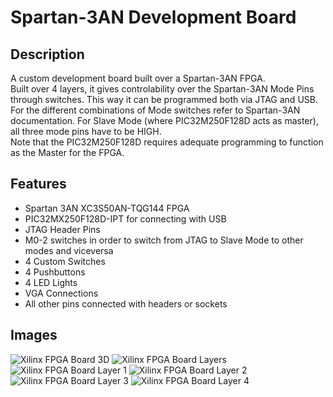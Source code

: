 # Spartan-3AN Development Board

## Description

A custom development board built over a Spartan-3AN FPGA. <br>
Built over 4 layers, it gives controlability over the Spartan-3AN Mode Pins through switches. This way it can be programmed both via JTAG and USB.
For the different combinations of Mode switches refer to Spartan-3AN documentation. For Slave Mode (where PIC32M250F128D acts as master), all three mode pins have to be HIGH.<br>
Note that the PIC32M250F128D requires adequate programming to function as the Master for the FPGA. 

## Features
* Spartan 3AN XC3S50AN-TQG144 FPGA
* PIC32MX250F128D-IPT for connecting with USB
* JTAG Header Pins
* M0-2 switches in order to switch from JTAG to Slave Mode to other modes and viceversa
* 4 Custom Switches
* 4 Pushbuttons
* 4 LED Lights
* VGA Connections
* All other pins connected with headers or sockets

## Images
![Xilinx FPGA Board 3D](https://github.com/oriod-malo/Spartan3ANDevelopmentBoard/assets/123891760/d9ae569c-033e-494b-a9dc-50b05f045247)
![Xilinx FPGA Board Layers](https://github.com/oriod-malo/Spartan3ANDevelopmentBoard/assets/123891760/37dbb27f-8ce7-49b2-bda9-1af76e4ed00b)
![Xilinx FPGA Board Layer 1](https://github.com/oriod-malo/Spartan3ANDevelopmentBoard/assets/123891760/6d229f95-805d-49ae-95a6-f16913d517ce)
![Xilinx FPGA Board Layer 2](https://github.com/oriod-malo/Spartan3ANDevelopmentBoard/assets/123891760/88bccd16-53e1-4860-a91e-acb4308a7bc2)
![Xilinx FPGA Board Layer 3](https://github.com/oriod-malo/Spartan3ANDevelopmentBoard/assets/123891760/d6ce42ff-256c-4638-8acf-daff1bac83ad)
![Xilinx FPGA Board Layer 4](https://github.com/oriod-malo/Spartan3ANDevelopmentBoard/assets/123891760/f93f7406-fe6f-4f55-9dd8-39da144dade6)

